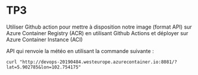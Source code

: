# TP3

Utiliser Github action pour mettre à disposition notre image (format API) sur Azure Container Registry (ACR) en utilisant Github Actions et déployer sur Azure Container Instance (ACI)

API qui renvoie la météo en utilisant la commande suivante :

` curl "http://devops-20190484.westeurope.azurecontainer.io:8081/?lat=5.902785&lon=102.754175" `
